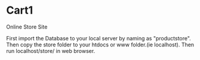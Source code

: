 # Cart1
Online Store Site

First import the Database to your local server by naming as "productstore".
Then copy the store folder to your htdocs or www folder.(ie localhost).
Then run localhost/store/    in web browser. 

